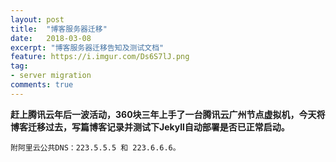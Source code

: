 ```yaml
---
layout: post
title:  "博客服务器迁移"
date:   2018-03-08
excerpt: "博客服务器迁移告知及测试文档"
feature: https://i.imgur.com/Ds6S7lJ.png
tag:
- server migration
comments: true
---
```

**赶上腾讯云年后一波活动，360块三年上手了一台腾讯云广州节点虚拟机，今天将博客迁移过去，写篇博客记录并测试下Jekyll自动部署是否已正常启动。**

``` text
附阿里云公共DNS：223.5.5.5 和 223.6.6.6。
```

